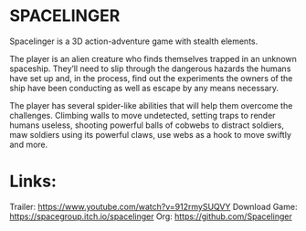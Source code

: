 # SPACELINGER
Spacelinger is a 3D action-adventure game with stealth elements.

The player is an alien creature who finds themselves trapped in an unknown spaceship. They’ll need to slip through the dangerous hazards the humans have set up and, in the process, find out the experiments the owners of the ship have been conducting as well as escape by any means necessary.

The player has several spider-like abilities that will help them overcome the challenges. Climbing walls to move undetected, setting traps to render humans useless, shooting powerful balls of cobwebs to distract soldiers, maw soldiers using its powerful claws, use webs as a hook to move swiftly and more. 

# Links:
Trailer: https://www.youtube.com/watch?v=912rmySUQVY
Download Game: https://spacegroup.itch.io/spacelinger
Org: https://github.com/Spacelinger

